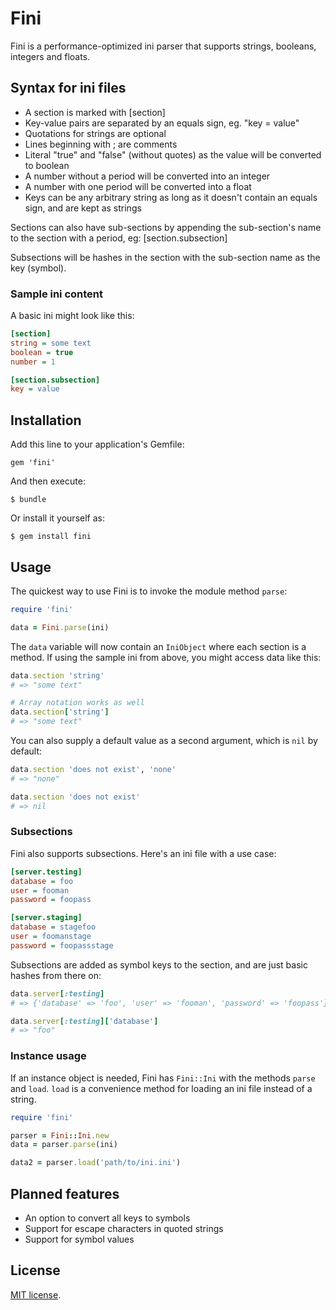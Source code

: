 # Fini

Fini is a performance-optimized ini parser that supports strings, booleans, integers and floats.

## Syntax for ini files

* A section is marked with [section]
* Key-value pairs are separated by an equals sign, eg. "key = value"
* Quotations for strings are optional
* Lines beginning with ; are comments
* Literal "true" and "false" (without quotes) as the value will be converted to boolean
* A number without a period will be converted into an integer
* A number with one period will be converted into a float
* Keys can be any arbitrary string as long as it doesn't contain an equals sign, and are kept as strings

Sections can also have sub-sections by appending the sub-section's name to the section with a
period, eg: [section.subsection]

Subsections will be hashes in the section with the sub-section name as the key (symbol).

### Sample ini content

A basic ini might look like this:

```ini
[section]
string = some text
boolean = true
number = 1

[section.subsection]
key = value
```

## Installation

Add this line to your application's Gemfile:

    gem 'fini'

And then execute:

    $ bundle

Or install it yourself as:

    $ gem install fini

## Usage

The quickest way to use Fini is to invoke the module method `parse`:

```ruby
require 'fini'

data = Fini.parse(ini)
```

The `data` variable will now contain an `IniObject` where each section is a method. If using the sample ini from
above, you might access data like this:

```ruby
data.section 'string'
# => "some text"

# Array notation works as well
data.section['string']
# => "some text"
```

You can also supply a default value as a second argument, which is `nil` by default:

```ruby
data.section 'does not exist', 'none'
# => "none"

data.section 'does not exist'
# => nil
```

### Subsections

Fini also supports subsections. Here's an ini file with a use case:

```ini
[server.testing]
database = foo
user = fooman
password = foopass

[server.staging]
database = stagefoo
user = foomanstage
password = foopassstage
```

Subsections are added as symbol keys to the section, and are just basic hashes from there on:

```ruby
data.server[:testing]
# => {'database' => 'foo', 'user' => 'fooman', 'password' => 'foopass'}

data.server[:testing]['database']
# => "foo"
```

### Instance usage

If an instance object is needed, Fini has `Fini::Ini` with the methods `parse` and `load`. `load` is a
convenience method for loading an ini file instead of a string.

```ruby
require 'fini'

parser = Fini::Ini.new
data = parser.parse(ini)

data2 = parser.load('path/to/ini.ini')
```

## Planned features

* An option to convert all keys to symbols
* Support for escape characters in quoted strings
* Support for symbol values

## License
[MIT license](http://www.opensource.org/licenses/MIT).